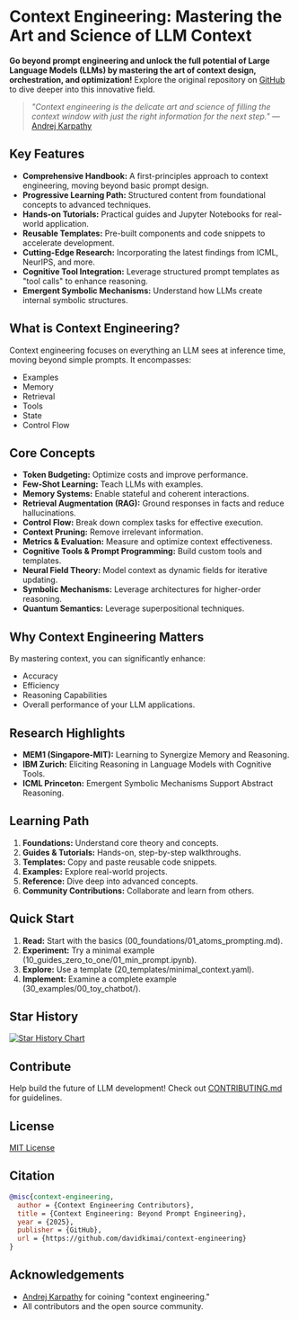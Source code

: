 # Context Engineering: Mastering the Art and Science of LLM Context

**Go beyond prompt engineering and unlock the full potential of Large Language Models (LLMs) by mastering the art of context design, orchestration, and optimization!**  Explore the original repository on [GitHub](https://github.com/davidkimai/Context-Engineering) to dive deeper into this innovative field.

> *"Context engineering is the delicate art and science of filling the context window with just the right information for the next step."* — [Andrej Karpathy](https://x.com/karpathy/status/1937902205765607626)

## Key Features

*   **Comprehensive Handbook:** A first-principles approach to context engineering, moving beyond basic prompt design.
*   **Progressive Learning Path:**  Structured content from foundational concepts to advanced techniques.
*   **Hands-on Tutorials:** Practical guides and Jupyter Notebooks for real-world application.
*   **Reusable Templates:**  Pre-built components and code snippets to accelerate development.
*   **Cutting-Edge Research:** Incorporating the latest findings from ICML, NeurIPS, and more.
*   **Cognitive Tool Integration:** Leverage structured prompt templates as "tool calls" to enhance reasoning.
*   **Emergent Symbolic Mechanisms:** Understand how LLMs create internal symbolic structures.

## What is Context Engineering?

Context engineering focuses on everything an LLM sees at inference time, moving beyond simple prompts.  It encompasses:

*   Examples
*   Memory
*   Retrieval
*   Tools
*   State
*   Control Flow

## Core Concepts

*   **Token Budgeting:** Optimize costs and improve performance.
*   **Few-Shot Learning:**  Teach LLMs with examples.
*   **Memory Systems:**  Enable stateful and coherent interactions.
*   **Retrieval Augmentation (RAG):** Ground responses in facts and reduce hallucinations.
*   **Control Flow:**  Break down complex tasks for effective execution.
*   **Context Pruning:** Remove irrelevant information.
*   **Metrics & Evaluation:**  Measure and optimize context effectiveness.
*   **Cognitive Tools & Prompt Programming:** Build custom tools and templates.
*   **Neural Field Theory:** Model context as dynamic fields for iterative updating.
*   **Symbolic Mechanisms:** Leverage architectures for higher-order reasoning.
*   **Quantum Semantics:** Leverage superpositional techniques.

## Why Context Engineering Matters

By mastering context, you can significantly enhance:

*   Accuracy
*   Efficiency
*   Reasoning Capabilities
*   Overall performance of your LLM applications.

## Research Highlights

*   **MEM1 (Singapore-MIT):** Learning to Synergize Memory and Reasoning.
*   **IBM Zurich:** Eliciting Reasoning in Language Models with Cognitive Tools.
*   **ICML Princeton:** Emergent Symbolic Mechanisms Support Abstract Reasoning.

## Learning Path

1.  **Foundations:** Understand core theory and concepts.
2.  **Guides & Tutorials:** Hands-on, step-by-step walkthroughs.
3.  **Templates:** Copy and paste reusable code snippets.
4.  **Examples:** Explore real-world projects.
5.  **Reference:** Dive deep into advanced concepts.
6.  **Community Contributions:**  Collaborate and learn from others.

## Quick Start

1.  **Read:** Start with the basics (00\_foundations/01\_atoms\_prompting.md).
2.  **Experiment:** Try a minimal example (10\_guides\_zero\_to\_one/01\_min\_prompt.ipynb).
3.  **Explore:** Use a template (20\_templates/minimal\_context.yaml).
4.  **Implement:** Examine a complete example (30\_examples/00\_toy\_chatbot/).

## Star History

[![Star History Chart](https://api.star-history.com/svg?repos=davidkimai/Context-Engineering&type=Date)](https://www.star-history.com/#davidkimai/Context-Engineering&Date)

## Contribute

Help build the future of LLM development! Check out [CONTRIBUTING.md](.github/CONTRIBUTING.md) for guidelines.

## License

[MIT License](LICENSE)

## Citation

```bibtex
@misc{context-engineering,
  author = {Context Engineering Contributors},
  title = {Context Engineering: Beyond Prompt Engineering},
  year = {2025},
  publisher = {GitHub},
  url = {https://github.com/davidkimai/context-engineering}
}
```

## Acknowledgements

*   [Andrej Karpathy](https://x.com/karpathy/status/1937902205765607626) for coining "context engineering."
*   All contributors and the open source community.